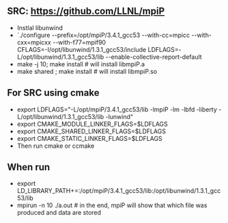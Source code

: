 ## SRC: https://github.com/LLNL/mpiP
- Instlal libunwind
- `./configure --prefix=/opt/mpiP/3.4.1_gcc53 --with-cc=mpicc --with-cxx=mpicxx --with-f77=mpif90 \
CFLAGS=-I/opt/libunwind/1.3.1_gcc53/include LDFLAGS=-L/opt/libunwind/1.3.1_gcc53/lib --enable-collective-report-default
- make -j 10; make install # will install libmpiP.a
- make shared ; make install # will install libmpiP.so

## For SRC using cmake
- export LDFLAGS="-L/opt/mpiP/3.4.1_gcc53/lib -lmpiP -lm -lbfd -liberty -L/opt/libunwind/1.3.1_gcc53/lib -lunwind“
- export CMAKE_MODULE_LINKER_FLAGS=$LDFLAGS
- export CMAKE_SHARED_LINKER_FLAGS=$LDFLAGS
- export CMAKE_STATIC_LINKER_FLAGS=$LDFLAGS
- Then run cmake or ccmake

## When run
- export LD_LIBRARY_PATH+=:/opt/mpiP/3.4.1_gcc53/lib:/opt/libunwind/1.3.1_gcc53/lib
- mpirun -n 10 ./a.out # in the end, mpiP will show that which file was produced and data are stored



